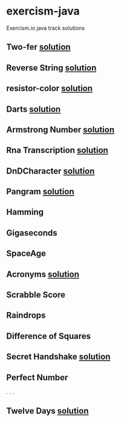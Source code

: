 # exercism-java
Exercism.io java track solutions

## Two-fer [solution](../master/two-fer)
## Reverse String [solution](../master/reverse-string)
## resistor-color [solution](../master/resistor-color)
## Darts [solution](../master/darts)
## Armstrong Number  [solution](../master/armstrong-numbers)
## Rna Transcription [solution](../master/rna-transcription)
## DnDCharacter [solution](../master/dnd-character)
## Pangram  [solution](../master/pangram)
## Hamming
## Gigaseconds
## SpaceAge
## Acronyms [solution](../master/acronym)
## Scrabble Score
## Raindrops
## Difference of Squares
## Secret Handshake [solution](../master/secret-handshake)
## Perfect Number
.
.
.
## Twelve Days [solution](../master/twelve-days)
 
